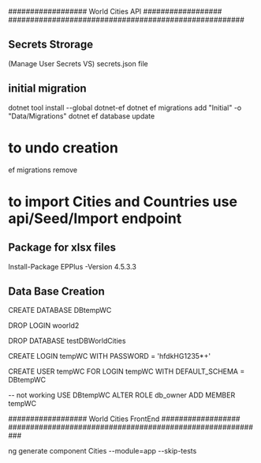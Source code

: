 ################## World Cities API ##################
######################################################

## Secrets Strorage 
(Manage User Secrets VS)
secrets.json file

## initial migration 
dotnet tool install --global dotnet-ef
dotnet ef migrations add "Initial" -o "Data/Migrations"
dotnet ef database update
# to undo creation 
ef migrations remove

# to import Cities and Countries use api/Seed/Import endpoint 

## Package for xlsx files
Install-Package EPPlus -Version 4.5.3.3

## Data Base Creation 

CREATE DATABASE DBtempWC

DROP LOGIN woorld2

DROP DATABASE testDBWorldCities


CREATE LOGIN tempWC
WITH PASSWORD = 'hfdkHG1235*+'

CREATE USER tempWC FOR LOGIN tempWC
WITH DEFAULT_SCHEMA = DBtempWC

-- not working 
USE DBtempWC
ALTER ROLE db_owner ADD MEMBER tempWC


################## World Cities FrontEnd ################## 
###########################################################

ng generate component Cities --module=app --skip-tests